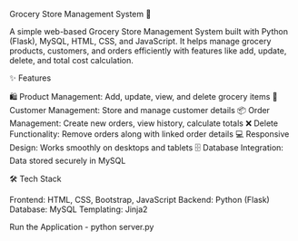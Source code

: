 Grocery Store Management System 🛒

A simple web-based Grocery Store Management System built with Python (Flask), MySQL, HTML, CSS, and JavaScript.
It helps manage grocery products, customers, and orders efficiently with features like add, update, delete, and total cost calculation.

✨ Features

🛍️ Product Management: Add, update, view, and delete grocery items
👤 Customer Management: Store and manage customer details
📦 Order Management: Create new orders, view history, calculate totals
❌ Delete Functionality: Remove orders along with linked order details
💻 Responsive Design: Works smoothly on desktops and tablets
🗄️ Database Integration: Data stored securely in MySQL

🛠️ Tech Stack

Frontend: HTML, CSS, Bootstrap, JavaScript
Backend: Python (Flask)
Database: MySQL
Templating: Jinja2

Run the Application - python server.py
